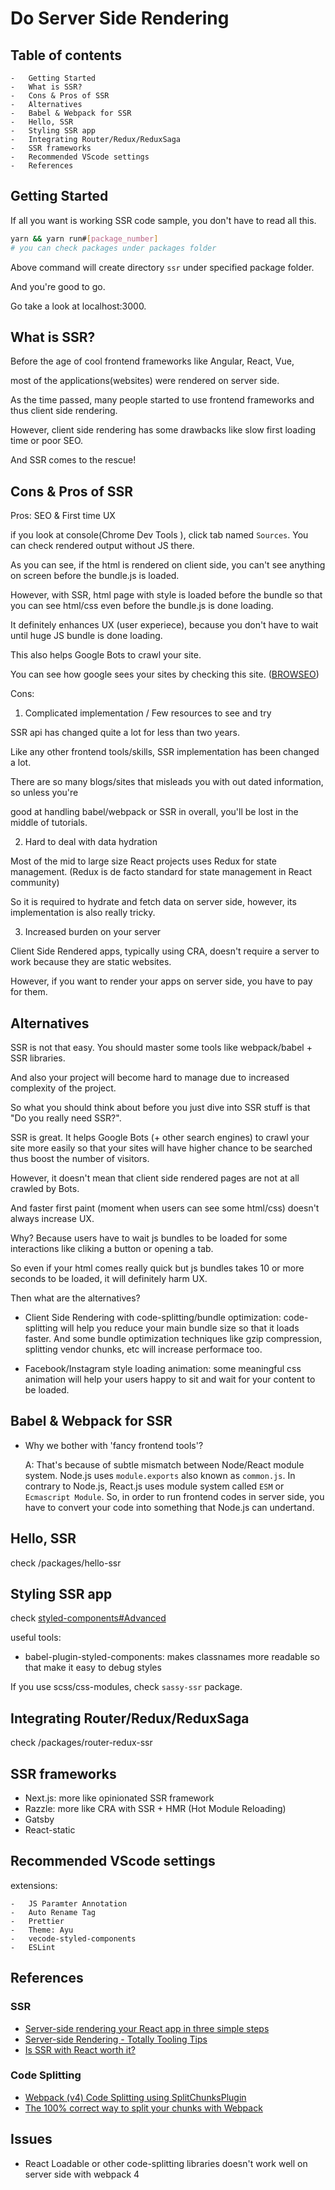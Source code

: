 # Do Server Side Rendering

## Table of contents

    -   Getting Started
    -   What is SSR?
    -   Cons & Pros of SSR
    -   Alternatives
    -   Babel & Webpack for SSR
    -   Hello, SSR
    -   Styling SSR app
    -   Integrating Router/Redux/ReduxSaga
    -   SSR frameworks
    -   Recommended VScode settings
    -   References

## Getting Started

If all you want is working SSR code sample, you don't have to read all this.

```bash
yarn && yarn run#[package_number]
# you can check packages under packages folder
```

Above command will create directory `ssr` under specified package folder.

And you're good to go.

Go take a look at localhost:3000.

## What is SSR?

Before the age of cool frontend frameworks like Angular, React, Vue,

most of the applications(websites) were rendered on server side.

As the time passed, many people started to use frontend frameworks and thus client side rendering.

However, client side rendering has some drawbacks like slow first loading time or poor SEO.

And SSR comes to the rescue!

## Cons & Pros of SSR

Pros: SEO & First time UX

if you look at console(Chrome Dev Tools ), click tab named `Sources`.
You can check rendered output without JS there.

As you can see, if the html is rendered on client side, you can't see anything on screen before
the bundle.js is loaded.

However, with SSR, html page with style is loaded before the bundle so that you can see html/css even
before the bundle.js is done loading.

It definitely enhances UX (user experiece), because you don't have to wait until huge JS bundle is done loading.

This also helps Google Bots to crawl your site.

You can see how google sees your sites by checking this site. ([BROWSEO](http://www.browseo.net/))

Cons:

1. Complicated implementation / Few resources to see and try

SSR api has changed quite a lot for less than two years.

Like any other frontend tools/skills, SSR implementation has been changed a lot.

There are so many blogs/sites that misleads you with out dated information, so unless you're

good at handling babel/webpack or SSR in overall, you'll be lost in the middle of tutorials.

2.  Hard to deal with data hydration

Most of the mid to large size React projects uses Redux for state management. (Redux is de facto standard for state management in React community)

So it is required to hydrate and fetch data on server side, however, its implementation is also really tricky.

3. Increased burden on your server

Client Side Rendered apps, typically using CRA, doesn't require a server to work because they are static websites.

However, if you want to render your apps on server side, you have to pay for them.

## Alternatives

SSR is not that easy. You should master some tools like webpack/babel + SSR libraries.

And also your project will become hard to manage due to increased complexity of the project.

So what you should think about before you just dive into SSR stuff is that "Do you really need SSR?".

SSR is great. It helps Google Bots (+ other search engines) to crawl your site more easily so that your sites will have higher chance to be searched thus boost the number of visitors.

However, it doesn't mean that client side rendered pages are not at all crawled by Bots.

And faster first paint (moment when users can see some html/css) doesn't always increase UX.

Why? Because users have to wait js bundles to be loaded for some interactions like cliking a button or opening a tab.

So even if your html comes really quick but js bundles takes 10 or more seconds to be loaded, it will definitely harm UX.

Then what are the alternatives?

-   Client Side Rendering with code-splitting/bundle optimization: code-splitting will help you reduce your main bundle size so that it loads faster.
    And some bundle optimization techniques like gzip compression, splitting vendor chunks, etc will increase performace too.

-   Facebook/Instagram style loading animation: some meaningful css animation will help your users happy to sit and wait for your content to be loaded.

## Babel & Webpack for SSR

-   Why we bother with 'fancy frontend tools'?

    A: That's because of subtle mismatch between Node/React module system.
    Node.js uses `module.exports` also known as `common.js`.
    In contrary to Node.js, React.js uses module system called `ESM` or `Ecmascript Module`.
    So, in order to run frontend codes in server side, you have to convert your
    code into something that Node.js can undertand.

## Hello, SSR

check /packages/hello-ssr

## Styling SSR app

check [styled-components#Advanced](https://www.styled-components.com/docs/advanced#server-side-rendering)

useful tools:

-   babel-plugin-styled-components: makes classnames more readable so that make it easy to debug styles

If you use scss/css-modules, check `sassy-ssr` package.

## Integrating Router/Redux/ReduxSaga

check /packages/router-redux-ssr

## SSR frameworks

-   Next.js: more like opinionated SSR framework
-   Razzle: more like CRA with SSR + HMR (Hot Module Reloading)
-   Gatsby
-   React-static

## Recommended VScode settings

extensions:

    -   JS Paramter Annotation
    -   Auto Rename Tag
    -   Prettier
    -   Theme: Ayu
    -   vecode-styled-components
    -   ESLint

## References

### SSR

-   [Server-side rendering your React app in three simple steps](https://medium.freecodecamp.org/server-side-rendering-your-react-app-in-three-simple-steps-7a82b95db82e)
-   [Server-side Rendering - Totally Tooling Tips](https://www.youtube.com/watch?time_continue=16&v=RAhYnK0v3rk)
-   [Is SSR with React worth it?](http://blog.jakoblind.no/is-ssr-worth-it/)

### Code Splitting

-   [Webpack (v4) Code Splitting using SplitChunksPlugin](https://itnext.io/react-router-and-webpack-v4-code-splitting-using-splitchunksplugin-f0a48f110312)
-   [The 100% correct way to split your chunks with Webpack](https://hackernoon.com/the-100-correct-way-to-split-your-chunks-with-webpack-f8a9df5b7758)

## Issues

-   React Loadable or other code-splitting libraries doesn't work well on server side with webpack 4

